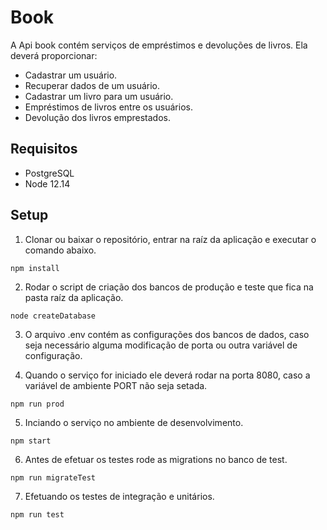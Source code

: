 # Book
A Api book contém serviços de empréstimos e devoluções de livros. Ela deverá proporcionar:
 - Cadastrar um usuário.
 - Recuperar dados de um usuário.
 - Cadastrar um livro para um usuário.
 - Empréstimos de livros entre os usuários.
 - Devolução dos livros emprestados.

## Requisitos

- PostgreSQL
- Node 12.14

## Setup

1. Clonar ou baixar o repositório, entrar na raíz da aplicação e executar o comando abaixo.
```
npm install
```

2. Rodar o script de criação dos bancos de produção e teste que fica na pasta raíz da aplicação.

```
node createDatabase
```

3. O arquivo .env contém as configurações dos bancos de dados, caso seja necessário alguma modificação de porta ou outra variável de configuração.

4. Quando o serviço for iniciado ele deverá rodar na porta 8080, caso a variável de ambiente PORT não seja setada. 

```
npm run prod 
```

5. Inciando o serviço no ambiente de desenvolvimento.
```
npm start 
```

6. Antes de efetuar os testes rode as migrations no banco de test. 

```
npm run migrateTest
```

7. Efetuando os testes de integração e unitários.

```
npm run test
```
